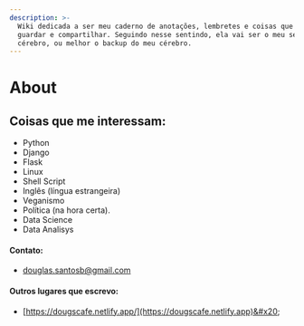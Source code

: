 ```yaml
---
description: >-
  Wiki dedicada a ser meu caderno de anotações, lembretes e coisas que quero
  guardar e compartilhar. Seguindo nesse sentindo, ela vai ser o meu segundo
  cérebro, ou melhor o backup do meu cérebro.
---
```


# About

## Coisas que me interessam:

* Python
* Django
* Flask
* Linux
* Shell Script
* Inglês (língua estrangeira)
* Veganismo
* Política (na hora certa).
* Data Science
* Data Analisys

#### Contato:

* douglas.santosb@gmail.com

#### Outros lugares que escrevo:

* [https://dougscafe.netlify.app/](https://dougscafe.netlify.app)&#x20;
